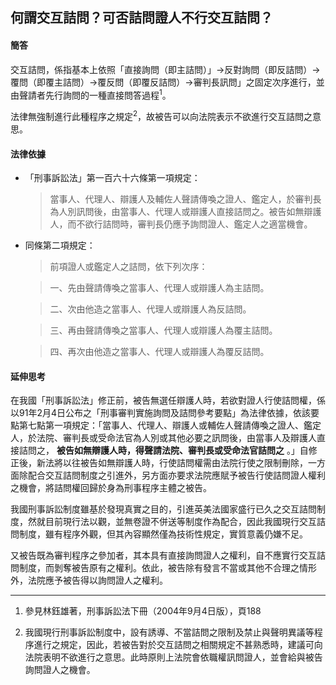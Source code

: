 ## 何謂交互詰問？可否詰問證人不行交互詰問？

#### 簡答

交互詰問，係指基本上依照「直接詢問（即主詰問）」→反對詢問（即反詰問）→覆問（即覆主詰問）→覆反問（即覆反詰問）→審判長訊問」之固定次序進行，並由聲請者先行詢問的一種直接問答過程<sup>1</sup>。

法律無強制進行此種程序之規定<sup>2</sup>，故被告可以向法院表示不欲進行交互詰問之意思。

#### 法律依據

* 「刑事訴訟法」第一百六十六條第一項規定：

   > 當事人、代理人、辯護人及輔佐人聲請傳喚之證人、鑑定人，於審判長為人別訊問後，由當事人、代理人或辯護人直接詰問之。被告如無辯護人，而不欲行詰問時，審判長仍應予詢問證人、鑑定人之適當機會。

* 同條第二項規定：

   > 前項證人或鑑定人之詰問，依下列次序：

   > 一、先由聲請傳喚之當事人、代理人或辯護人為主詰問。

   > 二、次由他造之當事人、代理人或辯護人為反詰問。

   > 三、再由聲請傳喚之當事人、代理人或辯護人為覆主詰問。

   > 四、再次由他造之當事人、代理人或辯護人為覆反詰問。

#### 延伸思考

在我國「刑事訴訟法」修正前，被告無選任辯護人時，若欲對證人行使詰問權，係以91年2月4日公布之「刑事審判實施詢問及詰問參考要點」為法律依據，依該要點第七點第一項規定：「當事人、代理人、辯護人或輔佐人聲請傳喚之證人、鑑定人，於法院、審判長或受命法官為人別或其他必要之訊問後，由當事人及辯護人直接詰問之， **被告如無辯護人時，得聲請法院、審判長或受命法官詰問之** 。」自修正後，新法將以往被告如無辯護人時，行使詰問權需由法院行使之限制刪除，一方面除配合交互詰問制度之引進外，另方面亦要求法院應賦予被告行使詰問證人權利之機會，將詰問權回歸於身為刑事程序主體之被告。

我國刑事訴訟制度雖基於發現真實之目的，引進英美法國家盛行已久之交互詰問制度，然就目前現行法以觀，並無卷證不併送等制度作為配合，因此我國現行交互詰問制度，雖有程序外觀，但其內容顯然僅為技術性規定，實質意義仍嫌不足。

又被告既為審判程序之參加者，其本具有直接詢問證人之權利，自不應實行交互詰問制度，而剝奪被告原有之權利。依此，被告除有發言不當或其他不合理之情形外，法院應予被告得以詢問證人之權利。

---

1. 參見林鈺雄著，刑事訴訟法下冊（2004年9月4日版），頁188

2. 我國現行刑事訴訟制度中，設有誘導、不當詰問之限制及禁止與聲明異議等程序進行之規定，因此，若被告對於交互詰問之相關規定不甚熟悉時，建議可向法院表明不欲進行之意思。此時原則上法院會依職權訊問證人，並會給與被告詢問證人之機會。

